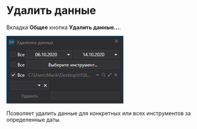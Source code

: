 # Удалить данные 

Вкладка **Общее** кнопка **Удалить данные...**.

![hydra data delete](../../../images/hydra_data_delete.png)

Позволяет удалить данные для конкретных или всех инструментов за определенные даты.
